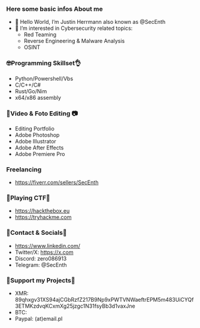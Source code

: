 ### Here some basic infos About me
- 👋 Hello World, I’m Justin Herrmann also known as @SecEnth 
- 👀 I’m interested in Cybersecurity related topics:
  - Red Teaming 
  - Reverse Engineering & Malware Analysis
  - OSINT
### 🤓Programming Skillset👌
- Python/Powershell/Vbs
- C/C++/C#
- Rust/Go/Nim
- x64/x86 assembly 
### 🎥Video & Foto Editing 📷 
- Editing Portfolio 
- Adobe Photoshop
- Adobe Illustrator
- Adobe After Effects
- Adobe Premiere Pro
### Freelancing ###
- https://fiverr.com/sellers/SecEnth
### 🎯Playing CTF🎯
- https://hackthebox.eu
- https://tryhackme.com
### 📱Contact & Socials💬
- https://www.linkedin.com/
- Twitter/X: https://x.com
- Discord: zero086913
- Telegram: @SecEnth
### 💸Support my Projects💸
- XMR: 89qhxgv31XS94ajCGbRzfZ217B9Np9xPWTVNWaeftrEPM5m483UiCYQf3ETMKzdvqKCxmXg25jzgc1N31fsyBb3d1vaxJne
- BTC: 
- Paypal: (at)email.pl
